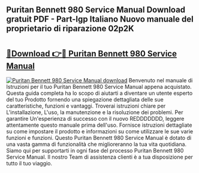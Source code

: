 ## Puritan Bennett 980 Service Manual Download gratuit PDF - Part-Igp Italiano Nuovo manuale del proprietario di riparazione 02p2K

# <h2><a href="http://dfd7dvk.blite.top/?on=Puritan+Bennett+980+Service+Manual">🔗Download 👉🔴 Puritan Bennett 980 Service Manual</a></h2>

[![Puritan Bennett 980 Service Manual download](https://i.imgur.com/lujVjoI.png)](http://dfd7dvk.blite.top/?on=Puritan+Bennett+980+Service+Manual)
Benvenuto nel manuale di Istruzioni per il tuo Puritan Bennett 980 Service Manual appena acquistato. Questa guida completa ha lo scopo di aiutarti a diventare un utente esperto del tuo Prodotto fornendo una spiegazione dettagliata delle sue caratteristiche, funzioni e vantaggi. Troverai istruzioni chiare per L'installazione, L'uso, la manutenzione e la risoluzione dei problemi. Per garantire Un'esperienza di successo con il nuovo REDDDDDDD, leggere attentamente questo manuale prima dell'uso. Fornisce istruzioni dettagliate su come impostare il prodotto e informazioni su come utilizzare le sue varie funzioni e funzioni. Questo Puritan Bennett 980 Service Manual è dotato di una vasta gamma di funzionalità che miglioreranno la tua vita quotidiana. Siamo qui per supportarti in ogni fase del processo Puritan Bennett 980 Service Manual. Il nostro Team di assistenza clienti è a tua disposizione per tutto il tuo viaggio.
